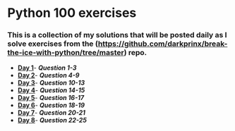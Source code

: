# Python 100 exercises

### This is a collection of my solutions that will be posted daily as I solve exercises from the (https://github.com/darkprinx/break-the-ice-with-python/tree/master) repo.

* **[Day 1](https://github.com/0KvinayK0/python-100-exercises/blob/main/main/day1.md "Day 1 Status")**- ***Question 1-3***
* **[Day 2](https://github.com/0KvinayK0/python-100-exercises/blob/main/main/day2.md "Day 2 Status")**- ***Question 4-9***
* **[Day 3](https://github.com/0KvinayK0/python-100-exercises/blob/main/main/day3.md "Day 3 Status")**- ***Question 10-13***
* **[Day 4](https://github.com/0KvinayK0/python-100-exercises/blob/main/main/day4.md "Day 4 Status")**- ***Question 14-15***
* **[Day 5](https://github.com/0KvinayK0/python-100-exercises/blob/main/main/day5.md "Day 5 Status")**- ***Question 16-17***
* **[Day 6](https://github.com/0KvinayK0/python-100-exercises/blob/main/main/day6.md "Day 6 Status")**- ***Question 18-19***
* **[Day 7](https://github.com/0KvinayK0/python-100-exercises/blob/main/main/day7.md "Day 7 Status")**- ***Question 20-21***
* **[Day 8](https://github.com/0KvinayK0/python-100-exercises/blob/main/main/day8.md "Day 8 Status")**- ***Question 22-25***


